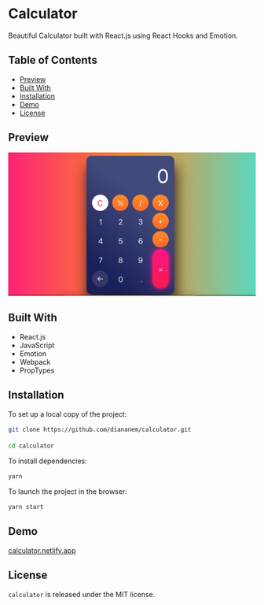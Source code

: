 # Calculator

Beautiful Calculator built with React.js using React Hooks and Emotion. 

## Table of Contents

* [Preview](#preview)
* [Built With](#built-with)
* [Installation](#installation)
* [Demo](#demo)
* [License](#license)

## Preview
![Preview](https://github.com/diananem/calculator/blob/master/Preview.jpg)

## Built With
* React.js
* JavaScript
* Emotion
* Webpack
* PropTypes

## Installation

To set up a local copy of the project:

```sh
git clone https://github.com/diananem/calculator.git

cd calculator
```
To install dependencies:

```sh
yarn
```

To launch the project in the browser:
```sh
yarn start
```
## Demo

[calculator.netlify.app](https://calculator-test-hooks.netlify.app/)

## License

`calculator` is released under the MIT license.
